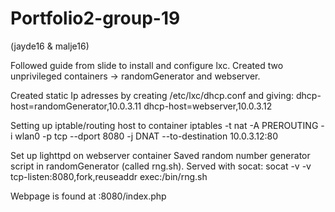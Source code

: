# Portfolio2-group-19
(jayde16 &amp; malje16)

Followed guide from slide to install and configure lxc. 
Created two unprivileged containers -> randomGenerator and webserver. 

Created static Ip adresses by creating /etc/lxc/dhcp.conf and giving:
dhcp-host=randomGenerator,10.0.3.11
dhcp-host=webserver,10.0.3.12

Setting up iptable/routing host to container
iptables -t nat -A PREROUTING -i wlan0 -p tcp --dport 8080 -j DNAT --to-destination 10.0.3.12:80

Set up lighttpd on webserver container 
Saved random number generator script in randomGenerator (called rng.sh). 
Served with socat: socat -v -v tcp-listen:8080,fork,reuseaddr exec:/bin/rng.sh

Webpage is found at <hostip>:8080/index.php
